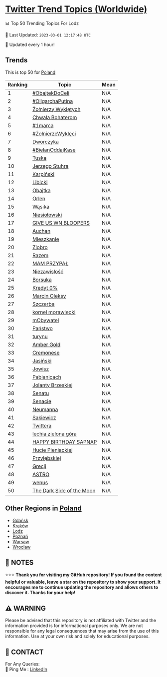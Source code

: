 [Twitter Trend Topics (Worldwide)](https://github.com/ErcinDedeoglu/Twitter-Trend-Topics)
==========


📊 Top 50 Trending Topics For Lodz

📆 Last Updated: `2023-03-01 12:17:48 UTC`

🔧 Updated every 1 hour!


## Trends

This is top 50 for [Poland](</Poland>)

| Ranking | Topic | Mean |
| ------- | ------------ | ------------ |
| 1 | [#ObajtekDoCeli](http://twitter.com/search?q=%23ObajtekDoCeli) | N/A |
| 2 | [#OligarchaPutina](http://twitter.com/search?q=%23OligarchaPutina) | N/A |
| 3 | [Żołnierzy Wyklętych](http://twitter.com/search?q=%c5%bbo%c5%82nierzy+Wykl%c4%99tych) | N/A |
| 4 | [Chwała Bohaterom](http://twitter.com/search?q=Chwa%c5%82a+Bohaterom) | N/A |
| 5 | [#1marca](http://twitter.com/search?q=%231marca) | N/A |
| 6 | [#ŻołnierzeWyklęci](http://twitter.com/search?q=%23%c5%bbo%c5%82nierzeWykl%c4%99ci) | N/A |
| 7 | [Dworczyka](http://twitter.com/search?q=Dworczyka) | N/A |
| 8 | [#BielanOddajKase](http://twitter.com/search?q=%23BielanOddajKase) | N/A |
| 9 | [Tuska](http://twitter.com/search?q=Tuska) | N/A |
| 10 | [Jerzego Stuhra](http://twitter.com/search?q=Jerzego+Stuhra) | N/A |
| 11 | [Karpiński](http://twitter.com/search?q=Karpi%c5%84ski) | N/A |
| 12 | [Libicki](http://twitter.com/search?q=Libicki) | N/A |
| 13 | [Obajtka](http://twitter.com/search?q=Obajtka) | N/A |
| 14 | [Orlen](http://twitter.com/search?q=Orlen) | N/A |
| 15 | [Wąsika](http://twitter.com/search?q=W%c4%85sika) | N/A |
| 16 | [Niesiołowski](http://twitter.com/search?q=Niesio%c5%82owski) | N/A |
| 17 | [GIVE US WN BLOOPERS](http://twitter.com/search?q=GIVE+US+WN+BLOOPERS) | N/A |
| 18 | [Auchan](http://twitter.com/search?q=Auchan) | N/A |
| 19 | [Mieszkanie](http://twitter.com/search?q=Mieszkanie) | N/A |
| 20 | [Ziobro](http://twitter.com/search?q=Ziobro) | N/A |
| 21 | [Razem](http://twitter.com/search?q=Razem) | N/A |
| 22 | [MAM PRZYPAŁ](http://twitter.com/search?q=MAM+PRZYPA%c5%81) | N/A |
| 23 | [Niezawisłość](http://twitter.com/search?q=Niezawis%c5%82o%c5%9b%c4%87) | N/A |
| 24 | [Borsuka](http://twitter.com/search?q=Borsuka) | N/A |
| 25 | [Kredyt 0%](http://twitter.com/search?q=Kredyt+0%25) | N/A |
| 26 | [Marcin Oleksy](http://twitter.com/search?q=Marcin+Oleksy) | N/A |
| 27 | [Szczerba](http://twitter.com/search?q=Szczerba) | N/A |
| 28 | [kornel morawiecki](http://twitter.com/search?q=kornel+morawiecki) | N/A |
| 29 | [mObywatel](http://twitter.com/search?q=mObywatel) | N/A |
| 30 | [Państwo](http://twitter.com/search?q=Pa%c5%84stwo) | N/A |
| 31 | [turynu](http://twitter.com/search?q=turynu) | N/A |
| 32 | [Amber Gold](http://twitter.com/search?q=Amber+Gold) | N/A |
| 33 | [Cremonese](http://twitter.com/search?q=Cremonese) | N/A |
| 34 | [Jasiński](http://twitter.com/search?q=Jasi%c5%84ski) | N/A |
| 35 | [Jowisz](http://twitter.com/search?q=Jowisz) | N/A |
| 36 | [Pabianicach](http://twitter.com/search?q=Pabianicach) | N/A |
| 37 | [Jolanty Brzeskiej](http://twitter.com/search?q=Jolanty+Brzeskiej) | N/A |
| 38 | [Senatu](http://twitter.com/search?q=Senatu) | N/A |
| 39 | [Senacie](http://twitter.com/search?q=Senacie) | N/A |
| 40 | [Neumanna](http://twitter.com/search?q=Neumanna) | N/A |
| 41 | [Sakiewicz](http://twitter.com/search?q=Sakiewicz) | N/A |
| 42 | [Twittera](http://twitter.com/search?q=Twittera) | N/A |
| 43 | [lechia zielona góra](http://twitter.com/search?q=lechia+zielona+g%c3%b3ra) | N/A |
| 44 | [HAPPY BIRTHDAY SAPNAP](http://twitter.com/search?q=HAPPY+BIRTHDAY+SAPNAP) | N/A |
| 45 | [Hucie Pieniackiej](http://twitter.com/search?q=Hucie+Pieniackiej) | N/A |
| 46 | [Przyłębskiej](http://twitter.com/search?q=Przy%c5%82%c4%99bskiej) | N/A |
| 47 | [Grecji](http://twitter.com/search?q=Grecji) | N/A |
| 48 | [ASTRO](http://twitter.com/search?q=ASTRO) | N/A |
| 49 | [wenus](http://twitter.com/search?q=wenus) | N/A |
| 50 | [The Dark Side of the Moon](http://twitter.com/search?q=The+Dark+Side+of+the+Moon) | N/A |



## Other Regions in [Poland](</Poland>)

* [Gdańsk](</Poland/Gdańsk.md>)
* [Kraków](</Poland/Kraków.md>)
* [Lodz](</Poland/Lodz.md>)
* [Poznań](</Poland/Poznań.md>)
* [Warsaw](</Poland/Warsaw.md>)
* [Wroclaw](</Poland/Wroclaw.md>)



## 📝 NOTES

⭐⭐⭐ **Thank you for visiting my GitHub repository! If you found the content helpful or valuable, leave a star on the repository to show your support. It encourages me to continue updating the repository and allows others to discover it. Thanks for your help!**


## ⚠️ WARNING

Please be advised that this repository is not affiliated with Twitter and the information provided is for informational purposes only. We are not responsible for any legal consequences that may arise from the use of this information. Use at your own risk and solely for educational purposes.


## 📨 CONTACT

 For Any Queries:  
            🏓 Ping Me : [LinkedIn](https://www.linkedin.com/in/ercindedeoglu/)
